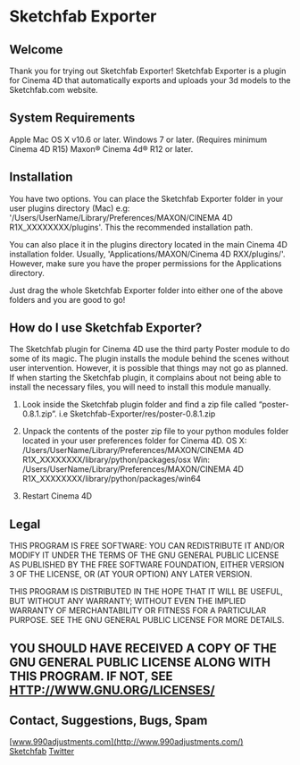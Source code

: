 Sketchfab Exporter
=================

Welcome
-----------

Thank you for trying out Sketchfab Exporter! Sketchfab Exporter is a plugin for Cinema 4D
that automatically exports and uploads your 3d models to the Sketchfab.com website.

System Requirements
-------------------

Apple Mac OS X v10.6 or later.
Windows 7 or later. (Requires minimum Cinema 4D R15)
Maxon® Cinema 4d® R12 or later.

Installation
--------------------

You have two options. You can place the Sketchfab Exporter folder in your
user plugins directory (Mac) e.g: '/Users/UserName/Library/Preferences/MAXON/CINEMA 4D R1X_XXXXXXXX/plugins'.
This the recommended installation path.

You can also place it in the plugins directory located in the main Cinema 4D installation folder.
Usually, 'Applications/MAXON/Cinema 4D RXX/plugins/'. However, make sure you have the proper
permissions for the Applications directory.

Just drag the whole Sketchfab Exporter folder into either one of the above folders
and you are good to go!

How do I use Sketchfab Exporter?
--------------------------------

The Sketchfab plugin for Cinema 4D use the third party Poster module to do some of its magic. The
plugin installs the module behind the scenes without user intervention. However, it is possible that
things may not go as planned. If when starting the Sketchfab plugin, it complains about not being able
to install the necessary files, you will need to install this module manually.

1. Look inside the Sketchfab plugin folder and find a zip file called “poster-0.8.1.zip”.
   i.e Sketchfab-Exporter/res/poster-0.8.1.zip

2. Unpack the contents of the poster zip file to your python modules folder located in your
   user preferences folder for Cinema 4D.
   OS X:  /Users/UserName/Library/Preferences/MAXON/CINEMA 4D R1X_XXXXXXXX/library/python/packages/osx
   Win:  /Users/UserName/Library/Preferences/MAXON/CINEMA 4D R1X_XXXXXXXX/library/python/packages/win64

3. Restart Cinema 4D

Legal
-----

THIS PROGRAM IS FREE SOFTWARE: YOU CAN REDISTRIBUTE IT AND/OR MODIFY
IT UNDER THE TERMS OF THE GNU GENERAL PUBLIC LICENSE AS PUBLISHED BY
THE FREE SOFTWARE FOUNDATION, EITHER VERSION 3 OF THE LICENSE, OR
(AT YOUR OPTION) ANY LATER VERSION.

THIS PROGRAM IS DISTRIBUTED IN THE HOPE THAT IT WILL BE USEFUL,
BUT WITHOUT ANY WARRANTY; WITHOUT EVEN THE IMPLIED WARRANTY OF
MERCHANTABILITY OR FITNESS FOR A PARTICULAR PURPOSE.  SEE THE
GNU GENERAL PUBLIC LICENSE FOR MORE DETAILS.

YOU SHOULD HAVE RECEIVED A COPY OF THE GNU GENERAL PUBLIC LICENSE
ALONG WITH THIS PROGRAM. IF NOT, SEE [HTTP://WWW.GNU.ORG/LICENSES/](http://WWW.gnu.org/licenses/)
------------

Contact, Suggestions, Bugs, Spam
--------------------------------
  
[www.990adjustments.com](http://www.990adjustments.com/)  
[Sketchfab](http://www.sketchfab.com/)
[Twitter](http://www.twitter.com/990adjustments/)
